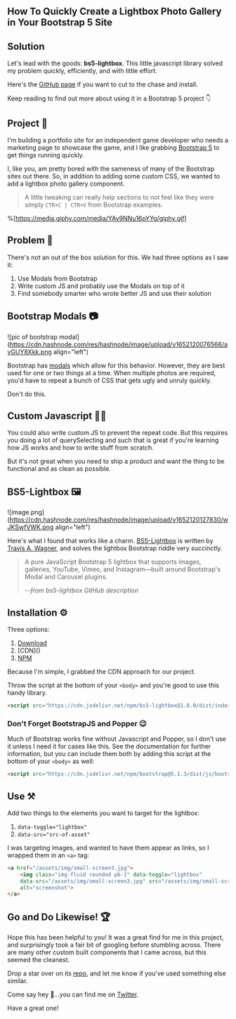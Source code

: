 ## How To Quickly Create a Lightbox Photo Gallery in Your Bootstrap 5 Site

## Solution

Let's lead with the goods: **bs5-lightbox**. This little javascript library solved my problem quickly, efficiently, and with little effort.

Here's the [GitHub page](https://github.com/trvswgnr/bs5-lightbox) if you want to cut to the chase and install.

Keep reading to find out more about using it in a Bootstrap 5 project 👇

## Project 🏢

I'm building a portfolio site for an independent game developer who needs a marketing page to showcase the game, and I like grabbing [Bootstrap 5](https://getbootstrap.com/) to get things running quickly.

I, like you, am pretty bored with the sameness of many of the Bootstrap sites out there. So, in addition to adding some custom CSS, we wanted to add a lightbox photo gallery component.

> A little tweaking can really help sections to not feel like they were simply `CTR+C | CTR+V` from Bootstrap examples.

%[https://media.giphy.com/media/YAy9NNu16pYYg/giphy.gif]

## Problem 🤔

There's not an out of the box solution for this. We had three options as I saw it:

1. Use Modals from Bootstrap
2. Write custom JS and probably use the Modals on top of it
3. Find somebody smarter who wrote better JS and use their solution

## Bootstrap Modals 📷

![pic of bootstrap modal](https://cdn.hashnode.com/res/hashnode/image/upload/v1652120076566/ayGUY8Xkk.png align="left")

Bootstrap has [modals](https://getbootstrap.com/docs/5.1/components/modal/) which allow for this behavior. However, they are best used for one or two things at a time. When multiple photos are required, you'd have to repeat a bunch of CSS that gets ugly and unruly quickly. 

Don't do this.

## Custom Javascript 👨‍💻

You could also write custom JS to prevent the repeat code. But this requires you doing a lot of querySelecting and such that is great if you're learning how JS works and how to write stuff from scratch. 

But it's not great when you need to ship a product and want the thing to be functional and as clean as possible.

## BS5-Lightbox 🖼

![image.png](https://cdn.hashnode.com/res/hashnode/image/upload/v1652120127830/wJKSwfVWK.png align="left")

Here's what I found that works like a charm. [BS5-Lightbox](https://github.com/trvswgnr/bs5-lightbox) is written by [Travis A. Wagner](https://github.com/trvswgnr), and solves the lightbox Bootstrap riddle very succinctly.

> A pure JavaScript Bootstrap 5 lightbox that supports images, galleries, YouTube, Vimeo, and Instagram—built around Bootstrap's Modal and Carousel plugins.
>
> --<cite>from bs5-lightbox GitHub description</cite>

## Installation ⚙

Three options:

1. [Download](https://raw.githubusercontent.com/trvswgnr/bs5-lightbox/main/dist/index.bundle.min.js)
2. [CDN](<script src="https://cdn.jsdelivr.net/npm/bs5-lightbox@1.8.0/dist/index.bundle.min.js"></script>)
3. [NPM](https://www.npmjs.com/package/bs5-lightbox)

Because I'm simple, I grabbed the CDN approach for our project.

Throw the script at the bottom of your `<body>` and you're good to use this handy library.

``` html
<script src="https://cdn.jsdelivr.net/npm/bs5-lightbox@1.8.0/dist/index.bundle.min.js"></script>
```

### Don't Forget BootstrapJS and Popper 😉

Much of Bootstrap works fine without Javascript and Popper, so I don't use it unless I need it for cases like this. See the documentation for further information, but you can include them both by adding this script at the bottom of your `<body>` as well:
```html
<script src="https://cdn.jsdelivr.net/npm/bootstrap@5.1.3/dist/js/bootstrap.bundle.min.js" integrity="sha384-ka7Sk0Gln4gmtz2MlQnikT1wXgYsOg+OMhuP+IlRH9sENBO0LRn5q+8nbTov4+1p" crossorigin="anonymous"></script>
```

## Use ⚒

Add two things to the elements you want to target for the lightbox:

1. `data-toggle="lightbox"`
2. `data-src="src-of-asset"`

I was targeting images, and wanted to have them appear as links, so I wrapped them in an `<a>` tag:

``` html
<a href="/assets/img/small-screen3.jpg">
    <img class="img-fluid rounded pb-1" data-toggle="lightbox" 
    data-src="/assets/img/small-screen3.jpg" src="/assets/img/small-screen3.jpg" 
    alt="screenshot">
</a>
```

## Go and Do Likewise! 🏆

Hope this has been helpful to you! It was a great find for me in this project, and surprisingly took a fair bit of googling before stumbling across. There are many other custom built components that I came across, but this seemed the cleanest.

Drop a star over on its [repo](https://github.com/trvswgnr/bs5-lightbox), and let me know if you've used something else similar.

Come say hey 👋...you can find me on [Twitter](https://twitter.com/EamonnCottrell).

Have a great one!

